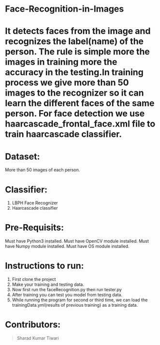 # Face-Recognition-in-Images

# It detects faces from the image and recognizes the label(name) of the person. The rule is simple more the images in training more the accuracy in the testing.In training process we give more than 50 images to the recognizer so it can learn the different faces of the same person. For face detection we use haarcascade_frontal_face.xml file to train haarcascade classifier.

# Dataset:
More than 50 images of each person.

# Classifier:
1. LBPH Face Recognizer
2. Haarcascade classifier

# Pre-Requisits:
Must have Python3 installed.
Must have OpenCV module installed.
Must have Numpy module installed.
Must have OS module installed.

# Instructions to run:
1. First clone the project
2. Make your training and testing data.
3. Now first run the faceRecognition.py then run tester.py
4. After training you can test you model from testing data.
5. While running the program for second or third time, we can load the trainingData.yml(results of previous training) as a training data.

# Contributors:
> Sharad Kumar Tiwari

